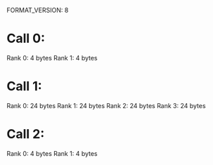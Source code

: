 FORMAT_VERSION: 8

# Call 0:
Rank 0: 4 bytes
Rank 1: 4 bytes
# Call 1:
Rank 0: 24 bytes
Rank 1: 24 bytes
Rank 2: 24 bytes
Rank 3: 24 bytes
# Call 2:
Rank 0: 4 bytes
Rank 1: 4 bytes

